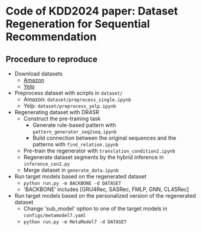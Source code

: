 # Code of KDD2024 paper: Dataset Regeneration for Sequential Recommendation

## Procedure to reproduce

- Download datasets
  - [Amazon](http://snap.stanford.edu/data/amazon/productGraph/categoryFiles/)
  - [Yelp](https://github.com/salesforce/ICLRec)
- Preprocess dataset with scirpts in `dataset/`
  - Amazon: `dataset/preprocess_single.ipynb`
  - Yelp: `dataset/preprocess_yelp.ipynb`
- Regenerating dataset with DR4SR
  - Construct the pre-training task
    - Generate rule-based pattern with `pattern_generator_seq2seq.ipynb`
    - Build connection between the original sequences and the patterns with `find_relation.ipynb`
  - Pre-train the regenerator with `translation_condition2.ipynb`
  - Regenerate dataset segments by the hybrid inference in `inference_con2.py`
  - Merge dataset in `generate_data.ipynb`
- Run target models based on the regenerated dataset
  - `python run.py -m BACKBONE -d DATASET`
  - 'BACKBONE' includes [GRU4Rec, SASRec, FMLP, GNN, CL4SRec]
- Run target models based on the personalized version of the regenerated dataset
  - Change 'sub_model' option to one of the target models in `configs/metamodel7.yaml`
  - `python run.py -m MetaModel7 -d DATASET`

